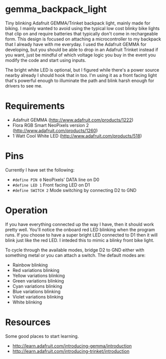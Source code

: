 gemma_backpack_light
====================

Tiny blinking Adafruit GEMMA/Trinket backpack light, mainly made for biking. I mainly wanted to avoid using the typical low cost blinky bike lights that clip on and require batteries that typically don't come in rechargeable form. This design is focused on attaching a microcontroller to my backpack that I already have with me everyday. I used the Adafruit GEMMA for developing, but you should be able to drop in an Adafruit Trinket instead if you want, just be mindful of which voltage logic you buy in the event you modify the code and start using inputs.

The bright white LED is optional, but I figured while there's a power source nearby already I should hook that in too. I'm using it as a front facing light that's powerful enough to illuminate the path and blink harsh enough for drivers to see me.

# Requirements
* Adafruit GEMMA (http://www.adafruit.com/products/1222)
* Flora RGB Smart NeoPixels version 2 (http://www.adafruit.com/products/1260)
* 1 Watt Cool White LED (http://www.adafruit.com/products/518)

# Pins
Currently I have set the following:
* `#define PIN 0` NeoPixels' DATA line on D0
* `#define LED 1` Front facing LED on D1
* `#define SWITCH 2` Mode switching by connecting D2 to GND

# Operation
If you have everything connected up the way I have, then it should work pretty well. You'll notice the onboard red LED blinking when the program runs. If you choose to have a super bright LED connected to D1 then it will blink just like the red LED. I inteded this to mimic a blinky front bike light.

To cycle through the available modes, bridge D2 to GND either with something metal or you can attach a switch. The default modes are:
* Rainbow blinking
* Red variations blinking
* Yellow variations blinking
* Green variations blinking
* Cyan variations blinking
* Blue variations blinking
* Violet variations blinking
* White blinking

# Resources
Some good places to start learning.
* http://learn.adafruit.com/introducing-gemma/introduction
* http://learn.adafruit.com/introducing-trinket/introduction
